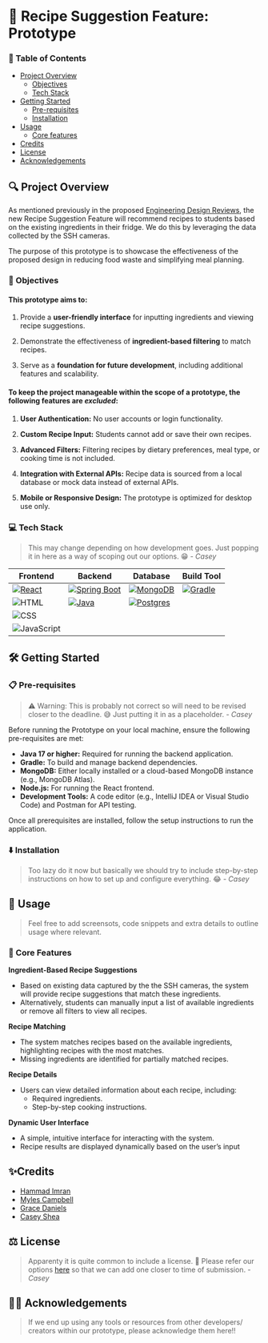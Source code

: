 # 🍲 Recipe Suggestion Feature: Prototype

### 📖 Table of Contents
- [Project Overview](#-project-overview)
    - [Objectives](#-objectives)
    - [Tech Stack](#-tech-stack)
- [Getting Started](#️-getting-started)
    - [Pre-requisites](#-pre-requisites)
    - [Installation](#️-installation)
- [Usage](#-usage)
    - [Core features](#-core-features)
- [Credits](#credits)
- [License](#️-license)
- [Acknowledgements](#-acknowledgements)

## 🔍 Project Overview
As mentioned previously in the proposed [Engineering Design Reviews](EDRs/README.md), the new Recipe Suggestion Feature will recommend recipes to students based on the existing ingredients in their fridge. We do this by leveraging the data collected by the SSH cameras.

The purpose of this prototype is to showcase the effectiveness of the proposed design in reducing food waste and simplifying meal planning.

### 🎯 Objectives
#### This prototype aims to:
1. Provide a **user-friendly interface** for inputting ingredients and viewing recipe suggestions.

2. Demonstrate the effectiveness of **ingredient-based filtering** to match recipes.

3. Serve as a **foundation for future development**, including additional features and scalability.

#### To keep the project manageable within the scope of a prototype, the following features are ***excluded***:
1. **User Authentication:** No user accounts or login functionality.

2. **Custom Recipe Input:** Students cannot add or save their own recipes.

3. **Advanced Filters:** Filtering recipes by dietary preferences, meal type, or cooking time is not included.

4. **Integration with External APIs:** Recipe data is sourced from a local database or mock data instead of external APIs.

5. **Mobile or Responsive Design:** The prototype is optimized for desktop use only.

### 💻 Tech Stack
> This may change depending on how development goes. Just popping it in here as a way of scoping out our options. 😁 *- Casey*

| **Frontend**            | **Backend**             | **Database**          | **Build Tool**       |
|--------------------------|-------------------------|------------------------|-----------------------|
| [![React][React.js]][React-url] | [![Spring Boot][Spring_boot]][Spring_boot-url] | [![MongoDB][MongoDB]][MongoDB-url] | [![Gradle][Gradle]][Gradle-url] |
| ![HTML]                 | [![Java][Java]][Java-url] | [![Postgres][Postgres]][Postgres-url] |                       |
| ![CSS]                  |                         |                        |                       |
| ![JavaScript]           |                         |                        |                       |


## 🛠️ Getting Started

### 📋 Pre-requisites
> ⚠️ Warning: This is probably not correct so will need to be revised closer to the deadline. 😅 Just putting it in as a placeholder. *- Casey*

Before running the Prototype on your local machine, ensure the following pre-requisites are met:

- **Java 17 or higher:** Required for running the backend application.
- **Gradle:** To build and manage backend dependencies.
- **MongoDB:** Either locally installed or a cloud-based MongoDB instance (e.g., MongoDB Atlas).
- **Node.js:** For running the React frontend.
- **Development Tools:** A code editor (e.g., IntelliJ IDEA or Visual Studio Code) and Postman for API testing.

Once all prerequisites are installed, follow the setup instructions to run the application.

### ⬇️ Installation
> Too lazy do it now but basically we should try to include step-by-step instructions on how to set up and configure everything. 😂 *- Casey*
## 📱 Usage
> Feel free to add screensots, code snippets and extra details to outline usage where relevant.

### 🌱 Core Features
**Ingredient-Based Recipe Suggestions**
- Based on existing data captured by the the SSH cameras, the system will provide recipe suggestions that match these ingredients.
- Alternatively, students can manually input a list of available ingredients or remove all filters to view all recipes.

**Recipe Matching**
- The system matches recipes based on the available ingredients, highlighting recipes with the most matches.
- Missing ingredients are identified for partially matched recipes.

**Recipe Details**
- Users can view detailed information about each recipe, including:
    - Required ingredients.
    - Step-by-step cooking instructions.

**Dynamic User Interface**
- A simple, intuitive interface for interacting with the system.
- Recipe results are displayed dynamically based on the user’s input

## ✨Credits
- [Hammad Imran][Hammad-github]
- [Myles Campbell][Myles-github]
- [Grace Daniels][Grace-github]
- [Casey Shea][Casey-github]

## ⚖️ License
> Apparenty it is quite common to include a license. 👀 Please refer our options [here][Choose-license-url] so that we can add one closer to time of submission. *- Casey*

## 🙌🏼 Acknowledgements
> If we end up using any tools or resources from other developers/ creators within our prototype, please acknowledge them here!!


<!-- MARKDOWN LINKS & IMAGES -->
<!-- https://www.markdownguide.org/basic-syntax/#reference-style-links -->

[React.js]: https://img.shields.io/badge/React-20232A?style=for-the-badge&logo=react&logoColor=61DAFB
[React-url]: https://reactjs.org/
[HTML]: https://img.shields.io/badge/html-%23E34F26.svg?style=for-the-badge&logo=html5&logoColor=white
[CSS]: https://img.shields.io/badge/css-%231572B6.svg?style=for-the-badge&logo=css3&logoColor=white
[Javascript]: https://img.shields.io/badge/javascript-%23323330.svg?style=for-the-badge&logo=javascript&logoColor=%23F7DF1E
[Spring_boot]: https://img.shields.io/badge/Spring_boot-%236DB33F.svg?style=for-the-badge&logo=springboot&logoColor=white
[Spring_boot-url]: https://spring.io/projects/spring-boot
[Java]: https://img.shields.io/badge/java-%23ED8B00.svg?style=for-the-badge&logo=openjdk&logoColor=white
[Java-url]: https://www.java.com/
[MongoDB]: https://img.shields.io/badge/MongoDB-%234ea94b.svg?style=for-the-badge&logo=mongodb&logoColor=white
[MongoDB-url]: https://www.mongodb.com/
[Postgres]: https://img.shields.io/badge/postgres-%23316192.svg?style=for-the-badge&logo=postgresql&logoColor=white
[Postgres-url]: https://www.postgresql.org/
[Gradle]: https://img.shields.io/badge/Gradle-02303A.svg?style=for-the-badge&logo=Gradle&logoColor=white
[Gradle-url]: https://gradle.org/

[Hammad-github]: https://github.com/TheHammad7
[Myles-github]: https://github.com/Sh4dow15
[Grace-github]: https://github.com/gracejdaniels
[Casey-github]: https://github.com/casey-shea05

[Choose-license-url]: https://choosealicense.com/